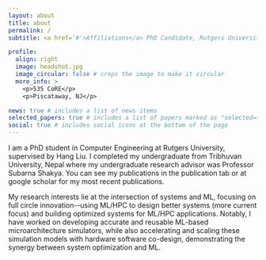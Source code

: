 ```yaml
---
layout: about
title: about
permalink: /
subtitle: <a href='#'>Affiliations</a> PhD Candidate, Rutgers University

profile:
  align: right
  image: headshot.jpg
  image_circular: false # crops the image to make it circular
  more_info: >
    <p>535 CoRE</p>
    <p>Piscataway, NJ</p>

news: true # includes a list of news items
selected_papers: true # includes a list of papers marked as "selected={true}"
social: true # includes social icons at the bottom of the page
---
```


I am a PhD student in Computer Engineering at Rutgers University, supervised by Hang Liu. I completed my undergraduate from Tribhuvan University, Nepal where my undergraduate research advisor was Professor Subarna Shakya. You can see my publications in the publication tab or at google scholar for my most recent publications.

My research interests lie at the intersection of systems and ML, focusing on full circle innovation--using ML/HPC to design better systems (more current focus) and building optimized systems for ML/HPC applications. Notably, I have worked on developing accurate and reusable ML-based microarchitecture simulators, while also accelerating and scaling these simulation models with hardware software co-design, demonstrating the synergy between system optimization and ML.
